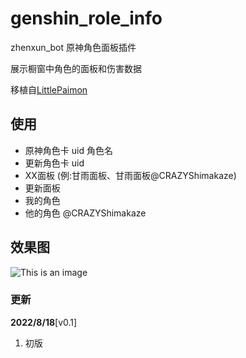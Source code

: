 # genshin_role_info
zhenxun_bot 原神角色面板插件

展示橱窗中角色的面板和伤害数据

移植自[LittlePaimon](https://github.com/CMHopeSunshine/LittlePaimon)

## 使用
- 原神角色卡 uid 角色名
- 更新角色卡 uid
- XX面板 (例:甘雨面板、甘雨面板@CRAZYShimakaze)
- 更新面板
- 我的角色
- 他的角色 @CRAZYShimakaze

## 效果图

![This is an image](https://s3.bmp.ovh/imgs/2022/08/18/d9bd1c79152d1eed.jpg)

### 更新
**2022/8/18**[v0.1]

1. 初版
